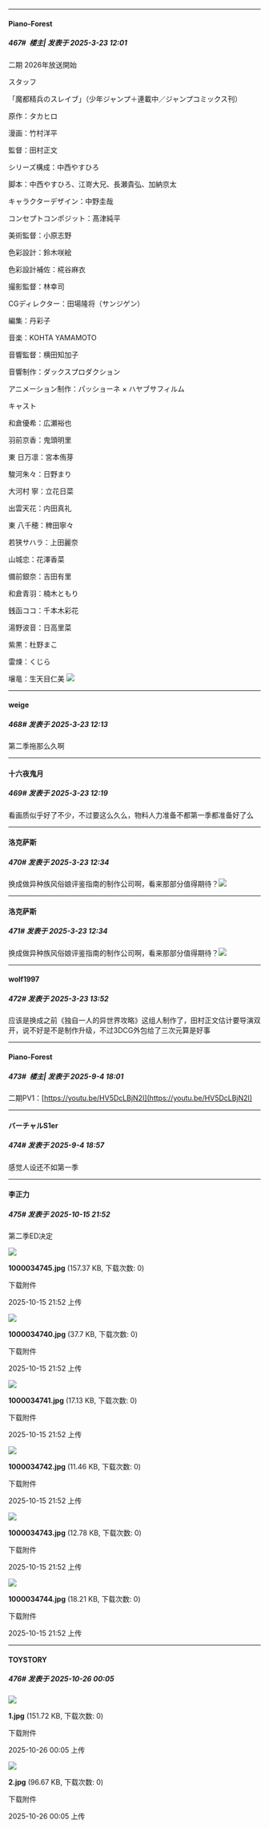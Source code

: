 ﻿
*****

####  Piano-Forest  
##### 467#         楼主| 发表于 2025-3-23 12:01

二期 2026年放送開始

スタッフ

「魔都精兵のスレイブ」（少年ジャンプ＋連載中／ジャンプコミックス刊）

原作：タカヒロ

漫画：竹村洋平

監督：田村正文

シリーズ構成：中西やすひろ

脚本：中西やすひろ、江嵜大兄、長瀬貴弘、加納京太

キャラクターデザイン：中野圭哉

コンセプトコンポジット：髙津純平

美術監督：小原志野

色彩設計：鈴木咲絵

色彩設計補佐：椛谷麻衣

撮影監督：林幸司

CGディレクター：田場隆将（サンジゲン）

編集：丹彩子

音楽：KOHTA YAMAMOTO

音響監督：横田知加子

音響制作：ダックスプロダクション

アニメーション制作：パッショーネ × ハヤブサフィルム

キャスト

和倉優希：広瀬裕也

羽前京香：鬼頭明里

東 日万凛：宮本侑芽

駿河朱々：日野まり

大河村 寧：立花日菜

出雲天花：内田真礼

東 八千穂：稗田寧々

若狭サハラ：上田麗奈

山城恋：花澤香菜

備前銀奈：吉田有里

和倉青羽：楠木ともり

銭函ココ：千本木彩花

湯野波音：日高里菜

紫黒：杜野まこ

雷煉：くじら

壌竜：生天目仁美
<img src="https://p.sda1.dev/22/ad134d8ef788f6d6253cd257723e5380/20250323_115855.jpg" referrerpolicy="no-referrer">


*****

####  weige  
##### 468#       发表于 2025-3-23 12:13

第二季拖那么久啊


*****

####  十六夜鬼月  
##### 469#       发表于 2025-3-23 12:19

看画质似乎好了不少，不过要这么久么，物料人力准备不都第一季都准备好了么


*****

####  洛克萨斯  
##### 470#       发表于 2025-3-23 12:34

换成做异种族风俗娘评鉴指南的制作公司啊，看来那部分值得期待？<img src="https://static.saraba1st.com/image/smiley/face2017/037.png" referrerpolicy="no-referrer">

*****

####  洛克萨斯  
##### 471#       发表于 2025-3-23 12:34

换成做异种族风俗娘评鉴指南的制作公司啊，看来那部分值得期待？<img src="https://static.saraba1st.com/image/smiley/face2017/037.png" referrerpolicy="no-referrer">


*****

####  wolf1997  
##### 472#       发表于 2025-3-23 13:52

应该是换成之前《独自一人的异世界攻略》这组人制作了，田村正文估计要导演双开，说不好是不是制作升级，不过3DCG外包给了三次元算是好事

*****

####  Piano-Forest  
##### 473#         楼主| 发表于 2025-9-4 18:01

二期PV1：[https://youtu.be/HV5DcLBjN2I](https://youtu.be/HV5DcLBjN2I)


*****

####  バーチャルS1er  
##### 474#       发表于 2025-9-4 18:57

感觉人设还不如第一季

*****

####  李正力  
##### 475#       发表于 2025-10-15 21:52

第二季ED决定

<img src="https://img.stage1st.com/forum/202510/15/215225ba8l44lagc854xm6.jpg" referrerpolicy="no-referrer">

<strong>1000034745.jpg</strong> (157.37 KB, 下载次数: 0)

下载附件

2025-10-15 21:52 上传

<img src="https://img.stage1st.com/forum/202510/15/215225azye7s9e09i7h09c.jpg" referrerpolicy="no-referrer">

<strong>1000034740.jpg</strong> (37.7 KB, 下载次数: 0)

下载附件

2025-10-15 21:52 上传

<img src="https://img.stage1st.com/forum/202510/15/215226uz41bqsjqds19ume.jpg" referrerpolicy="no-referrer">

<strong>1000034741.jpg</strong> (17.13 KB, 下载次数: 0)

下载附件

2025-10-15 21:52 上传

<img src="https://img.stage1st.com/forum/202510/15/215226g40446i470i35r3g.jpg" referrerpolicy="no-referrer">

<strong>1000034742.jpg</strong> (11.46 KB, 下载次数: 0)

下载附件

2025-10-15 21:52 上传

<img src="https://img.stage1st.com/forum/202510/15/215226lf9lxswsul33xl5o.jpg" referrerpolicy="no-referrer">

<strong>1000034743.jpg</strong> (12.78 KB, 下载次数: 0)

下载附件

2025-10-15 21:52 上传

<img src="https://img.stage1st.com/forum/202510/15/215227db25gfvhb88v4383.jpg" referrerpolicy="no-referrer">

<strong>1000034744.jpg</strong> (18.21 KB, 下载次数: 0)

下载附件

2025-10-15 21:52 上传

*****

####  TOYSTORY  
##### 476#       发表于 2025-10-26 00:05

<img src="https://img.stage1st.com/forum/202510/26/000521nzn4nr2vii7vl2qk.jpg" referrerpolicy="no-referrer">

<strong>1.jpg</strong> (151.72 KB, 下载次数: 0)

下载附件

2025-10-26 00:05 上传

<img src="https://img.stage1st.com/forum/202510/26/000522w7fqiddbl7ls7rbe.jpg" referrerpolicy="no-referrer">

<strong>2.jpg</strong> (96.67 KB, 下载次数: 0)

下载附件

2025-10-26 00:05 上传

